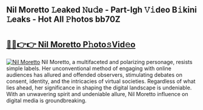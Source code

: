 ## Nil Moretto 𝙻eaked 𝙽u𝚍e - Part-Igh 𝚅𝚒deo B𝚒kini 𝙻eaks - Hot All 𝙿hotos bb70Z

# <h2><a href="http://ld0dqd.urlbe.top/?page=Nil+Moretto">🔗🔗👉👉 Nil Moretto P𝚑oto𝚜Vid𝚎o</a></h2>

[![Nil Moretto](https://i.imgur.com/eBuTRDB.gif)](http://ld0dqd.urlbe.top/?page=Nil+Moretto)
Nil Moretto, a multifaceted and polarizing personage, resists simple labels. Her unconventional method of engaging with online audiences has allured and offended observers, stimulating debates on consent, identity, and the intricacies of virtual societies. Regardless of what lies ahead, her significance in shaping the digital landscape is undeniable. With an unwavering spirit and undeniable allure, Nil Moretto influence on digital media is groundbreaking.

